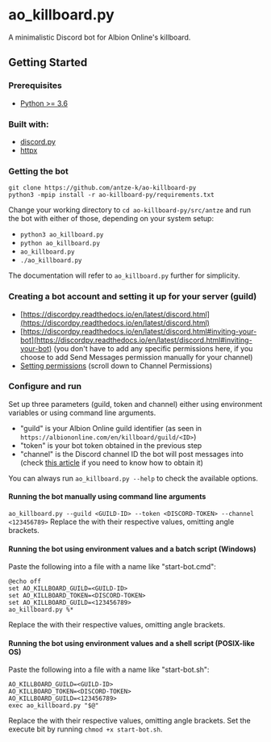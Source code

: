 # ao_killboard.py

A minimalistic Discord bot for Albion Online's killboard.

## Getting Started

### Prerequisites
* [Python >= 3.6](https://www.python.org/downloads/)

### Built with:
* [discord.py](https://discordpy.readthedocs.io/en/latest/index.html)
* [httpx](https://www.python-httpx.org/)

### Getting the bot
```
git clone https://github.com/antze-k/ao-killboard-py
python3 -mpip install -r ao-killboard-py/requirements.txt
```
Change your working directory to `cd ao-killboard-py/src/antze` and run the bot with either of those, depending on your system setup:
* `python3 ao_killboard.py`
* `python ao_killboard.py`
* `ao_killboard.py`
* `./ao_killboard.py`

The documentation will refer to `ao_killboard.py` further for simplicity.

### Creating a bot account and setting it up for your server (guild)
* [https://discordpy.readthedocs.io/en/latest/discord.html](https://discordpy.readthedocs.io/en/latest/discord.html)
* [https://discordpy.readthedocs.io/en/latest/discord.html#inviting-your-bot](https://discordpy.readthedocs.io/en/latest/discord.html#inviting-your-bot) (you don't have to add any specific permissions here, if you choose to add Send Messages permission manually for your channel)
* [Setting permissions](https://support.discordapp.com/hc/en-us/articles/206029707-How-do-I-set-up-Permissions-) (scroll down to Channel Permissions)

### Configure and run
Set up three parameters (guild, token and channel) either using environment variables or using command line arguments.
* "guild" is your Albion Online guild identifier (as seen in `https://albiononline.com/en/killboard/guild/<ID>`)
* "token" is your bot token obtained in the previous step
* "channel" is the Discord channel ID the bot will post messages into (check [this article](https://support.discordapp.com/hc/en-us/articles/206346498-Where-can-I-find-my-User-Server-Message-ID-) if you need to know how to obtain it)

You can always run `ao_killboard.py --help` to check the available options.

#### Running the bot manually using command line arguments
```ao_killboard.py --guild <GUILD-ID> --token <DISCORD-TOKEN> --channel <123456789>```
Replace the <PLACEHOLDERS> with their respective values, omitting angle brackets.

#### Running the bot using environment values and a batch script (Windows)
Paste the following into a file with a name like "start-bot.cmd":
```
@echo off
set AO_KILLBOARD_GUILD=<GUILD-ID>
set AO_KILLBOARD_TOKEN=<DISCORD-TOKEN>
set AO_KILLBOARD_GUILD=<123456789>
ao_killboard.py %*
```
Replace the <PLACEHOLDERS> with their respective values, omitting angle brackets.

#### Running the bot using environment values and a shell script (POSIX-like OS)
Paste the following into a file with a name like "start-bot.sh":
```
AO_KILLBOARD_GUILD=<GUILD-ID>
AO_KILLBOARD_TOKEN=<DISCORD-TOKEN>
AO_KILLBOARD_GUILD=<123456789>
exec ao_killboard.py "$@"
```
Replace the <PLACEHOLDERS> with their respective values, omitting angle brackets. Set the execute bit by running `chmod +x start-bot.sh`.
